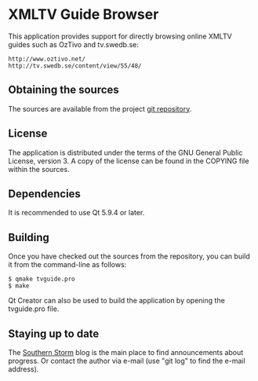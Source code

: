 
XMLTV Guide Browser
===================

This application provides support for directly browsing online
XMLTV guides such as OzTivo and tv.swedb.se:

    http://www.oztivo.net/
    http://tv.swedb.se/content/view/55/48/

## Obtaining the sources

The sources are available from the project
[git repository](https://github.com/rweather/tvguide).

## License

The application is distributed under the terms of the
GNU General Public License, version 3.  A copy of the
license can be found in the COPYING file within the sources.

## Dependencies

It is recommended to use Qt 5.9.4 or later.

## Building

Once you have checked out the sources from the repository,
you can build it from the command-line as follows:

    $ qmake tvguide.pro
    $ make

Qt Creator can also be used to build the application by
opening the tvguide.pro file.

## Staying up to date

The [Southern Storm](http://southern-storm.blogspot.com/) blog
is the main place to find announcements about progress.
Or contact the author via e-mail (use "git log" to find the
e-mail address).
